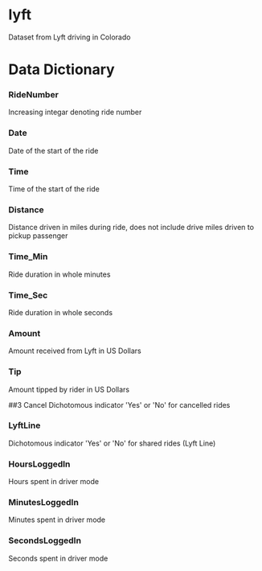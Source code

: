 # lyft
Dataset from Lyft driving in Colorado

# Data Dictionary 

### RideNumber 
Increasing integar denoting ride number

### Date 
Date of the start of the ride

### Time 
Time of the start of the ride

### Distance 
Distance driven in miles during ride, does not include drive miles driven to pickup passenger

### Time_Min 
Ride duration in whole minutes

### Time_Sec 
Ride duration in whole seconds

### Amount 
Amount received from Lyft in US Dollars

### Tip 
Amount tipped by rider in US Dollars

##3 Cancel 
Dichotomous indicator 'Yes' or 'No' for cancelled rides

### LyftLine 
Dichotomous indicator 'Yes' or 'No' for shared rides (Lyft Line)

### HoursLoggedIn 
Hours spent in driver mode

### MinutesLoggedIn 
Minutes spent in driver mode

### SecondsLoggedIn
Seconds spent in driver mode

